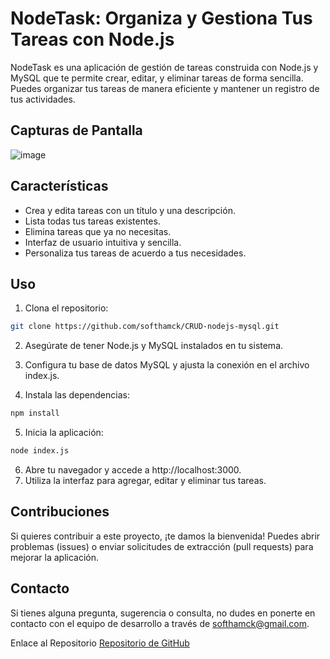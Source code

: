 # NodeTask: Organiza y Gestiona Tus Tareas con Node.js

NodeTask es una aplicación de gestión de tareas construida con Node.js y MySQL que te permite crear, editar, y eliminar tareas de forma sencilla. Puedes organizar tus tareas de manera eficiente y mantener un registro de tus actividades.

## Capturas de Pantalla

![image](https://github.com/softhamck/CRUD-nodejs-mysql/assets/103977411/26b18754-8be1-464a-898b-98a1df78c718)

## Características

- Crea y edita tareas con un título y una descripción.
- Lista todas tus tareas existentes.
- Elimina tareas que ya no necesitas.
- Interfaz de usuario intuitiva y sencilla.
- Personaliza tus tareas de acuerdo a tus necesidades.

## Uso

1. Clona el repositorio:

```bash
git clone https://github.com/softhamck/CRUD-nodejs-mysql.git
```
2. Asegúrate de tener Node.js y MySQL instalados en tu sistema.
3. Configura tu base de datos MySQL y ajusta la conexión en el archivo index.js.

4. Instala las dependencias:
```bash
npm install
```
5. Inicia la aplicación:

```bash
node index.js
```
6. Abre tu navegador y accede a http://localhost:3000.
7. Utiliza la interfaz para agregar, editar y eliminar tus tareas.

## Contribuciones
Si quieres contribuir a este proyecto, ¡te damos la bienvenida! Puedes abrir problemas (issues) o enviar solicitudes de extracción (pull requests) para mejorar la aplicación.

## Contacto
Si tienes alguna pregunta, sugerencia o consulta, no dudes en ponerte en contacto con el equipo de desarrollo a través de softhamck@gmail.com.

Enlace al Repositorio
[Repositorio de GitHub](https://github.com/softhamck/CRUD-nodejs-mysql)


